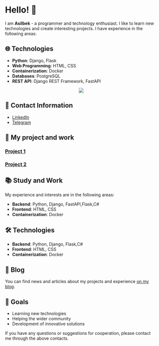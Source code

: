# Hello! 👋

I am **Asilbek** - a programmer and technology enthusiast. I like to learn new technologies and create interesting projects. I have experience in the following areas:

## 🌐 Technologies
- **Python**: Django, Flask
- **Web Programming**: HTML, CSS
- **Containerization**: Docker
- **Databases**: PostgreSQL
- **REST API**: Django REST Framework, FastAPI


<p align='center'>
  <img src='https://github.com/samandareo/samandareo/blob/main/snake.svg'></img>




## 🔗 Contact Information
- [LinkedIn](https://www.linkedin.com/in/alijonovasilbek)
- [Telegram](https://t.me/asilbek_ax)

## 🚀 My project and work

### [Project 1](https://github.com/alijonovasilbek/CIMS)


### [Project 2](https://github.com/alijonovasilbek/Referral-bot)


## 📚 Study and Work
My experience and interests are in the following areas:
- **Backend**: Python, Django, FastAPI,Flask,C#
- **Frontend**: HTML, CSS
- **Containerization**: Docker

## 🛠️ Technologies
- **Backend**: Python, Django, Flask,C#
- **Frontend**: HTML, CSS
- **Containerization**: Docker

## 📝 Blog
You can find news and articles about my projects and experience [on my blog](https://www.linkedin.com/in/alijonovasilbek).

## 🎯 Goals
- Learning new technologies
- Helping the wider community
- Development of innovative solutions

If you have any questions or suggestions for cooperation, please contact me through the above contacts.
